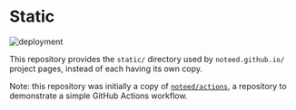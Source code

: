 # Static

![deployment](https://github.com/noteed/static/workflows/deployment/badge.svg)

This repository provides the `static/` directory used by `noteed.github.io/`
project pages, instead of each having its own copy.

Note: this repository was initially a copy of
[`noteed/actions`](https://github.com/noteed/actions), a repository to
demonstrate a simple GitHub Actions workflow.
